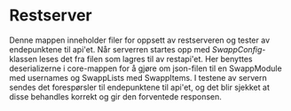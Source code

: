 # Restserver

Denne mappen inneholder filer for oppsett av restserveren og tester av endepunktene til api'et. Når serverren startes opp med *SwappConfig*-klassen leses det fra filen som lagres til av restapi'et. Her benyttes deserializerne i core-mappen for å gjøre om json-filen til en SwappModule med usernames og SwappLists med SwappItems. I testene av servern sendes det forespørsler til endepunktene til api'et, og det blir sjekket at disse behandles korrekt og gir den forventede responsen. 
